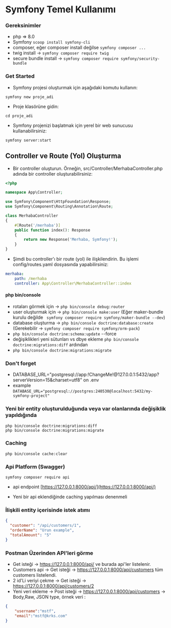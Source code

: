 # Symfony Temel Kullanımı

### Gereksinimler
- php => 8.0
- Symfony `scoop install symfony-cli`
- composer, eğer composer install değilse `symfony composer ...`
- twig install ->  `symfony composer require twig`
- secure bundle install -> `symfony composer require symfony/security-bundle`

### Get Started

- Symfony projesi oluşturmak için aşağıdaki komutu kullanın:

``` shell
symfony new proje_adi
```

- Proje klasörüne gidin:

``` shell
cd proje_adi
```

- Symfony projenizi başlatmak için yerel bir web sunucusu kullanabilirsiniz:

``` shell
symfony server:start
```


## Controller ve Route (Yol) Oluşturma

- Bir controller oluşturun. Örneğin, src/Controller/MerhabaController.php adında bir controller oluşturabilirsiniz:

``` php
<?php

namespace App\Controller;

use Symfony\Component\HttpFoundation\Response;
use Symfony\Component\Routing\Annotation\Route;

class MerhabaController
{
    #[Route('/merhaba')]
    public function index(): Response
    {
        return new Response('Merhaba, Symfony!');
    }
}
```

- Şimdi bu controller'ı bir route (yol) ile ilişkilendirin. Bu işlemi config/routes.yaml dosyasında yapabilirsiniz:

``` yaml
merhaba:
    path: /merhaba
    controller: App\Controller\MerhabaController::index
```

#### php bin/console
- rotaları görmek için -> `php bin/console debug:router`
- user oluşturmak için -> `php bin/console make:user` (Eğer maker-bundle kurulu değilde ` symfony composer require symfony/maker-bundle --dev`)
- database oluşturma -> `php bin/console doctrine:database:create` (Gerekebilir -> `symfony composer require symfony/orm-pack`)
- `php bin/console doctrine:schema:update` --force
- değişiklikleri yeni sütunları vs dbye ekleme `php bin/console doctrine:migrations:diff` ardından 
- `php bin/console doctrine:migrations:migrate`

### Don't forget

- DATABASE_URL="postgresql://app:!ChangeMe!@127.0.0.1:5432/app?serverVersion=15&charset=utf8" on .env
- example `DATABASE_URL="postgresql://postgres:240530@localhost:5432/my-symfony-project"`


### Yeni bir entity oluşturulduğunda veya var olanlarında değişiklik yapıldığında

```shell
php bin/console doctrine:migrations:diff
php bin/console doctrine:migrations:migrate
```

### Caching

``` shell
php bin/console cache:clear
```

### Api Platform (Swagger)

``` shell
symfony composer require api
```

- api endpoint [https://127.0.0.1:8000/api/](https://127.0.0.1:8000/api/)

- Yeni bir api eklendiğinde caching yapılması denenmeli

### İlişkili entity içerisinde istek atımı

``` json
{
  "customer": "/api/customers/1",
  "orderName": "Urun example",
  "totalAmount": "5"
}
```

### Postman Üzerinden API'leri görme

- Get isteği -> https://127.0.0.1:8000/api/ ve burada api'ler listelenir.
- Customers api -> Get isteği -> https://127.0.0.1:8000/api/customers tüm customers listelendi.
- 2 id'Li veriyi çekme -> Get isteği -> https://127.0.0.1:8000/api/customers/2
- Yeni veri ekleme -> Post isteği -> https://127.0.0.1:8000/api/customers -> Body,Raw, JSON type, örnek veri :

``` json
{
    "username":"mstf",
    "email":"mstf@krks.com"
}
```